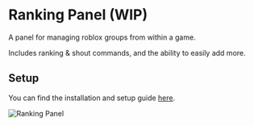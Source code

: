 # Ranking Panel (WIP)

A panel for managing roblox groups from within a game.

Includes ranking & shout commands, and the ability to easily add more.

## Setup

You can find the installation and setup guide [here](https://simplynoni.gitbook.io/ranking-panel/setup/installation).

![Ranking Panel](https://i.imgur.com/QlAQK1n.png)
